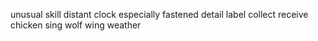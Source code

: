 unusual skill distant clock especially fastened detail label collect receive chicken sing wolf wing weather